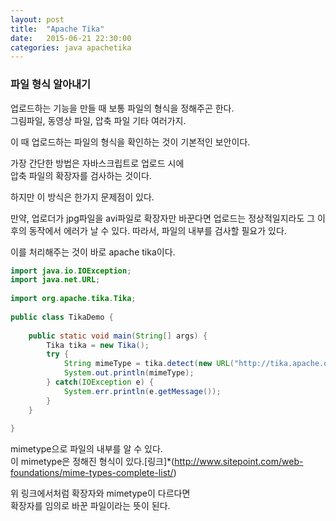 ```yaml
---
layout: post
title:  "Apache Tika"
date:   2015-06-21 22:30:00
categories: java apachetika
---
```



### 파일 형식 알아내기 

업로드하는 기능을 만들 때 보통 파일의 형식을 정해주곤 한다.  
그림파일, 동영상 파일, 압축 파일 기타 여러가지.  

이 때 업로드하는 파일의 형식을 확인하는 것이 기본적인 보안이다.  

가장 간단한 방법은 자바스크립트로 업로드 시에  
압축 파일의 확장자를 검사하는 것이다.  

하지만 이 방식은 한가지 문제점이 있다.  

만약, 업로더가 jpg파일을 avi파일로 확장자만 바꾼다면
업로드는 정상적일지라도 그 이후의 동작에서 에러가 날 수 있다. 
따라서, 파일의 내부를 검사할 필요가 있다.  

이를 처리해주는 것이 바로 apache tika이다.  

```java
import java.io.IOException;
import java.net.URL;
 
import org.apache.tika.Tika;
 
public class TikaDemo {
 
    public static void main(String[] args) {
        Tika tika = new Tika();
        try {
            String mimeType = tika.detect(new URL("http://tika.apache.org/tika.png"));
            System.out.println(mimeType);
        } catch(IOException e) {
            System.err.println(e.getMessage());
        }
    }
 
}
```

mimetype으로 파일의 내부를 알 수 있다.  
이 mimetype은 정해진 형식이 있다.[링크]*\(http://www.sitepoint.com/web-foundations/mime-types-complete-list/)  

위 링크에서처럼 확장자와 mimetype이 다르다면  
확장자를 임의로 바꾼 파일이라는 뜻이 된다.  



